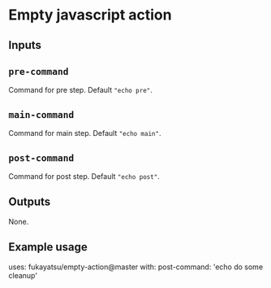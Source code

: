 # Empty javascript action
## Inputs

## `pre-command`

Command for pre step. Default `"echo pre"`.

## `main-command`

Command for main step. Default `"echo main"`.

## `post-command`

Command for post step. Default `"echo post"`.
## Outputs

None.

## Example usage

uses: fukayatsu/empty-action@master
with:
  post-command: 'echo do some cleanup'

